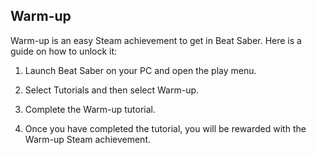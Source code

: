 ## Warm-up

Warm-up is an easy Steam achievement to get in Beat Saber. Here is a guide on how to unlock it:

1. Launch Beat Saber on your PC and open the play menu.

2. Select Tutorials and then select Warm-up.

3. Complete the Warm-up tutorial.

4. Once you have completed the tutorial, you will be rewarded with the Warm-up Steam achievement.